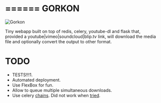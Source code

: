======
GORKON
======
![Gorkon](http://fc09.deviantart.net/fs4/i/2004/221/b/7/Orc_Shaman.jpg)


Tiny webapp built on top of redis, celery, youtube-dl and flask that, provided
a youtube|vimeo|soundcloud|blip.tv link, will download the media file and
optionally convert the output to other format.


TODO
====
* TESTS!!!1.
* Automated deployment.
* Use FlexBox for fun.
* Allow to queue multiple simultaneous downloads.
* Use celery [chains][chains]. Did not work when [tried][stackoverflow].


[chains]: https://github.com/requirejs/text "Celery chains documentation"
[stackoverflow]: http://stackoverflow.com/questions/16306175/get-progress-from-async-python-celery-chain-by-chain-id "Get progress from async python celery chain by chain id"
